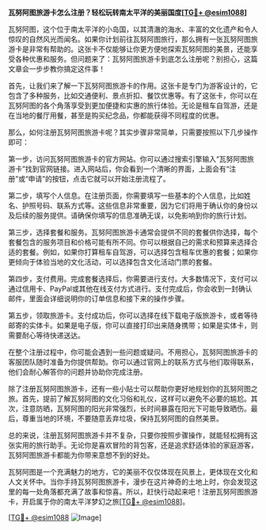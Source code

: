 **瓦努阿图旅游卡怎么注册？轻松玩转南太平洋的美丽国度[[TG💪+ @esim1088](https://t.me/s/esim1088)]**

瓦努阿图，这个位于南太平洋的小岛国，以其清澈的海水、丰富的文化遗产和令人惊叹的自然风光而闻名。如果你计划前往瓦努阿图旅行，那么拥有一张瓦努阿图旅游卡是非常有帮助的。这张卡不仅能够让你更方便地探索瓦努阿图的美景，还能享受各种优惠和服务。但问题来了：瓦努阿图旅游卡到底怎么注册呢？别担心，这篇文章会一步步教你搞定这件事！

首先，让我们来了解一下瓦努阿图旅游卡的作用。这张卡是专门为游客设计的，它包含了多种服务，比如交通便利、景点折扣、餐饮优惠等。有了这张卡，你可以在瓦努阿图的各个角落享受到更加便捷和实惠的旅行体验。无论是租车自驾游，还是在当地的餐厅用餐，甚至是购买纪念品，你都能获得不同程度的优惠。

那么，如何注册瓦努阿图旅游卡呢？其实步骤非常简单，只需要按照以下几步操作即可：

第一步，访问瓦努阿图旅游卡的官方网站。你可以通过搜索引擎输入“瓦努阿图旅游卡”找到官网链接。进入网站后，你会看到一个清晰的界面，上面会有“注册”或“申请”的按钮，点击它就可以开始注册流程了。

第二步，填写个人信息。在注册页面，你需要填写一些基本的个人信息，比如姓名、护照号码、联系方式等。这些信息非常重要，因为它们将用于确认你的身份以及后续的服务提供。请确保你填写的信息准确无误，以免影响到你的旅行计划。

第三步，选择套餐和服务。瓦努阿图旅游卡通常会提供不同的套餐供你选择，每个套餐包含的服务项目和价格可能有所不同。你可以根据自己的需求和预算来选择合适的套餐。例如，如果你打算租车自驾游，可以选择包含租车优惠的套餐；如果你更倾向于体验当地的文化活动，可以选择包含文化活动门票的套餐。

第四步，支付费用。完成套餐选择后，你需要进行支付。大多数情况下，支付可以通过信用卡、PayPal或其他在线支付方式进行。支付完成后，你会收到一封确认邮件，里面会详细说明你的订单信息和接下来的操作步骤。

第五步，领取旅游卡。支付成功后，你可以选择在线下载电子版旅游卡，或者等待邮寄的实体卡。如果是电子版，你可以直接打印出来随身携带；如果是实体卡，则需要耐心等待快递送达。

在整个注册过程中，你可能会遇到一些问题或疑问。不用担心，瓦努阿图旅游卡的客服团队随时准备为你提供帮助。你可以通过官网上的联系方式与他们取得联系，他们会耐心解答你的问题并协助你完成注册。

除了注册瓦努阿图旅游卡，还有一些小贴士可以帮助你更好地规划你的瓦努阿图之旅。首先，提前了解瓦努阿图的文化习俗和礼仪，这样可以避免不必要的尴尬。其次，注意防晒，瓦努阿图的阳光非常强烈，长时间暴露在阳光下可能导致晒伤。最后，尊重当地的环境，不要随意丢弃垃圾，保持瓦努阿图的自然美景。

总的来说，注册瓦努阿图旅游卡并不复杂，只要你按照步骤操作，就能轻松拥有这张实用的旅行助手。无论你是喜欢冒险的背包客，还是追求舒适体验的家庭游客，瓦努阿图旅游卡都能为你带来意想不到的好处。

瓦努阿图是一个充满魅力的地方，它的美丽不仅仅体现在风景上，更体现在文化和人文关怀中。当你手持瓦努阿图旅游卡，漫步在这片神奇的土地上时，你会发现这里的每一处角落都充满了故事和惊喜。所以，赶快行动起来吧！注册瓦努阿图旅游卡，开启属于你的南太平洋梦幻之旅[[TG💪+ @esim1088](https://t.me/s/esim1088)]。

[[TG💪+ @esim1088](https://t.me/s/esim1088) ![Image](https://i.postimg.cc/4NQfJmqS/Snipaste-2025-05-13-00-14-12.png)]